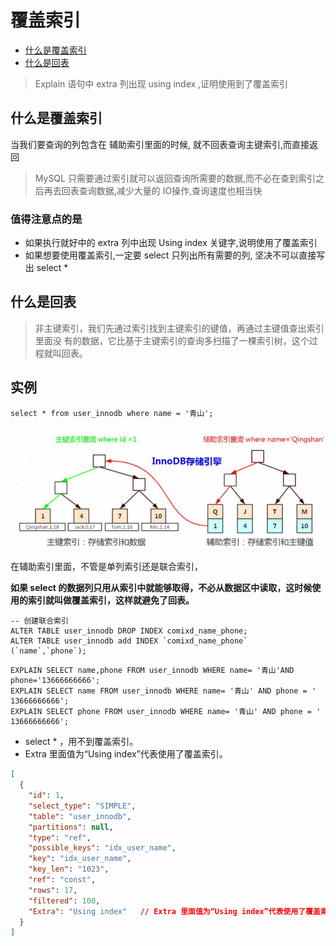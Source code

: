 # 覆盖索引

- [什么是覆盖索引](#什么是覆盖索引)
- [什么是回表](#什么是回表)

> Explain 语句中 extra 列出现 using index ,证明使用到了覆盖索引

## 什么是覆盖索引

当我们要查询的列包含在 辅助索引里面的时候, 就不回表查询主键索引,而直接返回

> MySQL 只需要通过索引就可以返回查询所需要的数据,而不必在查到索引之后再去回表查询数据,减少大量的 IO操作,查询速度也相当快

### 值得注意点的是

- 如果执行就好中的 extra 列中出现 Using index 关键字,说明使用了覆盖索引
- 如果想要使用覆盖索引,一定要 select 只列出所有需要的列, 坚决不可以直接写出 select * 

## 什么是回表

> 非主键索引，我们先通过索引找到主键索引的键值，再通过主键值查出索引里面没 有的数据，它比基于主键索引的查询多扫描了一棵索引树，这个过程就叫回表。

## 实例

```
select * from user_innodb where name = '青山';
```

![image-20200315154313284](../../../assets/image-20200315154313284.png)

在辅助索引里面，不管是单列索引还是联合索引，

**如果 select 的数据列只用从索引中就能够取得，不必从数据区中读取，这时候使用的索引就叫做覆盖索引，这样就避免了回表。**

```
-- 创建联合索引
ALTER TABLE user_innodb DROP INDEX comixd_name_phone;
ALTER TABLE user_innodb add INDEX `comixd_name_phone` (`name`,`phone`);
```

```
EXPLAIN SELECT name,phone FROM user_innodb WHERE name= '青山'AND phone='13666666666'; 
EXPLAIN SELECT name FROM user_innodb WHERE name= '青山' AND phone = ' 13666666666'; 
EXPLAIN SELECT phone FROM user_innodb WHERE name= '青山' AND phone = ' 13666666666';
```

- select * ，用不到覆盖索引。
- Extra 里面值为“Using index”代表使用了覆盖索引。

```json
[
  {
    "id": 1,
    "select_type": "SIMPLE",
    "table": "user_innodb",
    "partitions": null,
    "type": "ref",
    "possible_keys": "idx_user_name",
    "key": "idx_user_name",
    "key_len": "1023",
    "ref": "const",
    "rows": 17,
    "filtered": 100,
    "Extra": "Using index"   // Extra 里面值为“Using index”代表使用了覆盖索引。
  }
]
```

